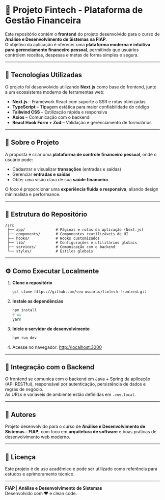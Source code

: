 # 💸 Projeto Fintech - Plataforma de Gestão Financeira

Este repositório contém o **frontend** do projeto desenvolvido para o curso de **Análise e Desenvolvimento de Sistemas na FIAP**.  
O objetivo da aplicação é oferecer uma **plataforma moderna e intuitiva para gerenciamento financeiro pessoal**, permitindo que usuários controlem receitas, despesas e metas de forma simples e segura.

---

## 🚀 Tecnologias Utilizadas

O projeto foi desenvolvido utilizando **Next.js** como base do frontend, junto a um ecossistema moderno de ferramentas web:

- **Next.js** – Framework React com suporte a SSR e rotas otimizadas  
- **TypeScript** – Tipagem estática para maior confiabilidade do código  
- **Tailwind CSS** – Estilização rápida e responsiva  
- **Axios** – Comunicação com o backend  
- **React Hook Form + Zod** – Validação e gerenciamento de formulários  

---

## 🧠 Sobre o Projeto

A proposta é criar uma **plataforma de controle financeiro pessoal**, onde o usuário pode:

- Cadastrar e visualizar **transações** (entradas e saídas)  
- Gerenciar **entradas e saídas**  
- Obter uma visão clara de sua **saúde financeira**  

O foco é proporcionar uma **experiência fluida e responsiva**, aliando design minimalista e performance.

---

## 📂 Estrutura do Repositório

```
/src
 ├── app/              # Páginas e rotas da aplicação (Next.js)
 ├── components/       # Componentes reutilizáveis de UI
 ├── hooks/            # Hooks customizados
 ├── lib/              # Configurações e utilitários globais
 ├── services/         # Comunicação com o backend
 └── styles/           # Estilos globais
```

---

## ⚙️ Como Executar Localmente

1. **Clone o repositório**
   ```bash
   git clone https://github.com/seu-usuario/fintech-frontend.git
   ```

2. **Instale as dependências**
   ```bash
   npm install
   # ou
   yarn
   ```

3. **Inicie o servidor de desenvolvimento**
   ```bash
   npm run dev
   ```

4. Acesse no navegador: [http://localhost:3000](http://localhost:3000)

---

## 🧩 Integração com o Backend

O frontend se comunica com o backend em Java + Spring da aplicação (API RESTful), responsável por autenticação, persistência de dados e regras de negócio.  
As URLs e variáveis de ambiente estão definidas em `.env.local`.

---

## 👥 Autores

Projeto desenvolvido para o curso de **Análise e Desenvolvimento de Sistemas – FIAP**, com foco em **arquitetura de software** e boas práticas de desenvolvimento web moderno.

---

## 📄 Licença

Este projeto é de uso acadêmico e pode ser utilizado como referência para estudos e aprimoramento técnico.

---
**FIAP | Análise e Desenvolvimento de Sistemas**  
Desenvolvido com ❤️ e clean code.
